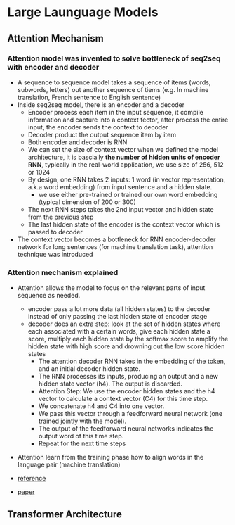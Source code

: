 # Large Launguage Models

## Attention Mechanism  

### Attention model was invented to solve bottleneck of seq2seq with encoder and decoder

* A sequence to sequence model takes a sequence of items (words, subwords, letters) out another sequence of tiems (e.g. In machine translation, French sentence to English sentence)
* Inside seq2seq model, there is an encoder and a decoder
  * Encoder process each item in the input sequence, it compile information and capture into a context fector, after process the entire input, the encoder sends the context to decoder
  * Decoder product the output sequence item by item
  * Both encoder and decoder is RNN
  * We can set the size of context vector when we defined the model architecture, it is bascially **the number of hidden units of encoder RNN**, typically in the real-world application, we use size of 256, 512 or 1024
  * By design, one RNN takes 2 inputs: 1 word (in vector representation, a.k.a word embedding) from input sentence and a hidden state.
    * we use either pre-trained or trained our own word embedding (typical dimension of 200 or 300)
  * The next RNN steps takes the 2nd input vector and hidden state from the previous step
  * The last hidden state of the encoder is the context vector which is passed to decoder
* The context vector becomes a bottleneck for RNN encoder-decoder network for long sentences (for machine translation task), attention technique was introduced

### Attention mechanism explained

* Attention allows the model to focus on the relevant parts of input sequence as needed.
  * encoder pass a lot more data (all hidden states) to the decoder instead of only passing the last hidden state of encoder stage
  * decoder does an extra step: look at the set of hidden states where each associated with a certain words, give each hidden state a score, multiply each hidden state by the softmax score to amplify the hidden state with high score and drowning out the low score hidden states
    * The attention decoder RNN takes in the embedding of the <END> token, and an initial decoder hidden state.
    * The RNN processes its inputs, producing an output and a new hidden state vector (h4). The output is discarded.
    * Attention Step: We use the encoder hidden states and the h4 vector to calculate a context vector (C4) for this time step.
    * We concatenate h4 and C4 into one vector.
    * We pass this vector through a feedforward neural network (one trained jointly with the model).
    * The output of the feedforward neural networks indicates the output word of this time step.
    * Repeat for the next time steps
* Attention learn from the training phase how to align words in the language pair (machine translation)


* [reference](https://jalammar.github.io/visualizing-neural-machine-translation-mechanics-of-seq2seq-models-with-attention/)
* [paper](https://arxiv.org/abs/1508.04025)


## Transformer Architecture

